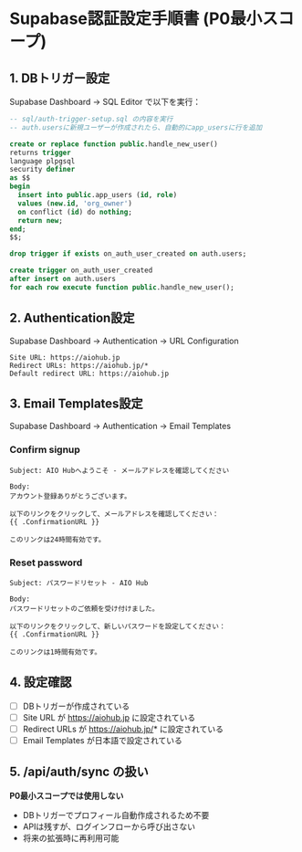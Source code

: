 # Supabase認証設定手順書 (P0最小スコープ)

## 1. DBトリガー設定

Supabase Dashboard → SQL Editor で以下を実行：

```sql
-- sql/auth-trigger-setup.sql の内容を実行
-- auth.usersに新規ユーザーが作成されたら、自動的にapp_usersに行を追加

create or replace function public.handle_new_user()
returns trigger
language plpgsql
security definer
as $$
begin
  insert into public.app_users (id, role)
  values (new.id, 'org_owner')
  on conflict (id) do nothing;
  return new;
end;
$$;

drop trigger if exists on_auth_user_created on auth.users;

create trigger on_auth_user_created
after insert on auth.users
for each row execute function public.handle_new_user();
```

## 2. Authentication設定

Supabase Dashboard → Authentication → URL Configuration

```
Site URL: https://aiohub.jp
Redirect URLs: https://aiohub.jp/*
Default redirect URL: https://aiohub.jp
```

## 3. Email Templates設定

Supabase Dashboard → Authentication → Email Templates

### Confirm signup
```
Subject: AIO Hubへようこそ - メールアドレスを確認してください

Body:
アカウント登録ありがとうございます。

以下のリンクをクリックして、メールアドレスを確認してください：
{{ .ConfirmationURL }}

このリンクは24時間有効です。
```

### Reset password
```
Subject: パスワードリセット - AIO Hub

Body:
パスワードリセットのご依頼を受け付けました。

以下のリンクをクリックして、新しいパスワードを設定してください：
{{ .ConfirmationURL }}

このリンクは1時間有効です。
```

## 4. 設定確認

- [ ] DBトリガーが作成されている
- [ ] Site URL が https://aiohub.jp に設定されている
- [ ] Redirect URLs が https://aiohub.jp/* に設定されている
- [ ] Email Templates が日本語で設定されている

## 5. /api/auth/sync の扱い

**P0最小スコープでは使用しない**
- DBトリガーでプロフィール自動作成されるため不要
- APIは残すが、ログインフローから呼び出さない
- 将来の拡張時に再利用可能